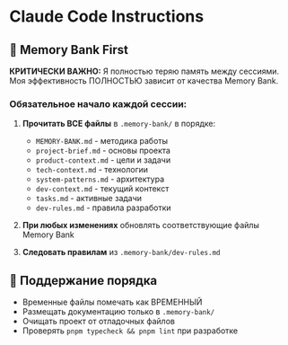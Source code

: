 # Claude Code Instructions

## 🧠 Memory Bank First

**КРИТИЧЕСКИ ВАЖНО:** Я полностью теряю память между сессиями. Моя эффективность ПОЛНОСТЬЮ зависит от качества Memory
Bank.

### Обязательное начало каждой сессии:

1. **Прочитать ВСЕ файлы** в `.memory-bank/` в порядке:
    - `MEMORY-BANK.md` - методика работы
    - `project-brief.md` - основы проекта
    - `product-context.md` - цели и задачи
    - `tech-context.md` - технологии
    - `system-patterns.md` - архитектура
    - `dev-context.md` - текущий контекст
    - `tasks.md` - активные задачи
    - `dev-rules.md` - правила разработки

2. **При любых изменениях** обновлять соответствующие файлы Memory Bank

3. **Следовать правилам** из `.memory-bank/dev-rules.md`

## 🧹 Поддержание порядка

- Временные файлы помечать как ВРЕМЕННЫЙ
- Размещать документацию только в `.memory-bank/`
- Очищать проект от отладочных файлов
- Проверять `pnpm typecheck && pnpm lint` при разработке
